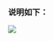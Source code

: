 ### 说明如下：

![](https://cloud.githubusercontent.com/assets/17795455/13723096/ee69e0f8-e894-11e5-8bed-1b03f960a660.jpg)